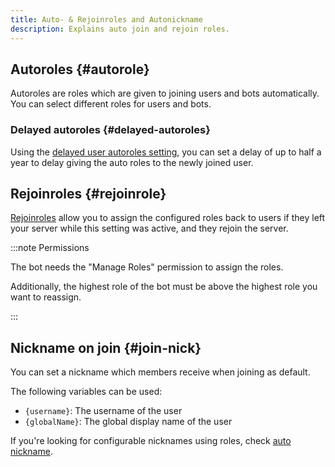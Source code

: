 ```yaml
---
title: Auto- & Rejoinroles and Autonickname
description: Explains auto join and rejoin roles.
---
```


## Autoroles {#autorole}

Autoroles are roles which are given to joining users and bots automatically.
You can select different roles for users and bots.

### Delayed autoroles {#delayed-autoroles}

Using the [delayed user autoroles setting](https://tomatenkuchen.com/dashboard/settings#autoroleUserDelay), you can set a delay of up to half a year to delay giving the auto roles to the newly joined user.

## Rejoinroles {#rejoinrole}

[Rejoinroles](https://tomatenkuchen.com/dashboard/settings#rejoinRoles) allow you to assign the configured roles back to users if they left your server while this setting was active, and they rejoin the server.

:::note Permissions

The bot needs the "Manage Roles" permission to assign the roles.

Additionally, the highest role of the bot must be above the highest role you want to reassign.

:::

## Nickname on join {#join-nick}

You can set a nickname which members receive when joining as default.

The following variables can be used:
- `{username}`: The username of the user
- `{globalName}`: The global display name of the user

If you're looking for configurable nicknames using roles, check [auto nickname](/autonickname).
